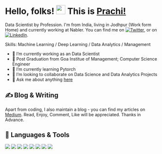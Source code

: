 # Hello, folks!  <img src="https://raw.githubusercontent.com/MartinHeinz/MartinHeinz/master/wave.gif" width="30px"> This is [Prachi!](https://github.com/Prachi-Gopalani13)

Data Scientist by Profession. I'm from India, living in Jodhpur (Work form Home) and currently working at Nabler. 
You can find me on [![Twitter][1.1]][1],  or on [![LinkedIn][1.2]][2].

Skills: Machine Learning / Deep Learning / Data Analytics / Management

- 🔭 I’m currently working as an Data Scientist
- 📖 Post Graduation from Goa Institue of Management; Computer Science Engineer
- 🌱 I’m currently learning Pytorch
- 👯 I’m looking to collaborate on Data Science and Data Analytics Projects
- 💬 Ask me about anything [here](https://github.com/Prachi-Gopalani13/Prachi-Gopalani13/issues)


## &#x270d; Blog & Writing

Apart from coding, I also maintain a blog - you can find my articles on [Medium](https://prachi-gopalani.medium.com/). Read, Enjoy, Comment, Like will be appreciated. Thanks in Advance. 

## 🔧 Languages & Tools

![](https://img.shields.io/badge/Code-Python-informational?style=flat&logo=python&logoColor=white&color=2bbc8a)
![](https://img.shields.io/badge/Code-R-informational?style=flat&logo=r&logoColor=white&color=2bbc8a)
![](https://img.shields.io/badge/Code-SQL-informational?style=flat&logo=mysql&logoColor=white&color=2bbc8a)
![](https://img.shields.io/badge/Code-Pytorch-informational?style=flat&logo=Pytorch&logoColor=white&color=2bbc8a)
![](https://img.shields.io/badge/Code-JavaScript-informational?style=flat&logo=javascript&logoColor=white&color=2bbc8a)
![](https://img.shields.io/badge/Code-PowerBI-informational?style=flat&logo=powerbi&logoColor=white&color=2bbc8a)
![](https://img.shields.io/badge/Code-Tableau-informational?style=flat&logo=tableau&logoColor=white&color=2bbc8a)
![](https://img.shields.io/badge/Code-GoogleAnalytics-informational?style=flat&logo=googleanalytics&logoColor=white&color=2bbc8a)


 

<!-- links to social media icons -->

<!-- icons with padding -->

[1.1]: http://i.imgur.com/wWzX9uB.png (twitter icon without padding)
[1.2]: https://raw.githubusercontent.com/MartinHeinz/MartinHeinz/master/linkedin-3-16.png (LinkedIn icon without padding)


<!-- links to your social media accounts -->

[1]: https://twitter.com/GopalaniPrachi
[2]: https://www.linkedin.com/in/prachi-gopalani-954640ba/

   




